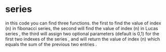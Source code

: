 # series
in this code you can find three functions. the first to find the value of index (n) in fibonacci series,
the second will find the value of index (n) in Lucas series , 
the third will assign two optional parameters (default is 0,1) for the first two indexes of the series , and will return 
the value of index (n) which equals the sum of the previous two entries .